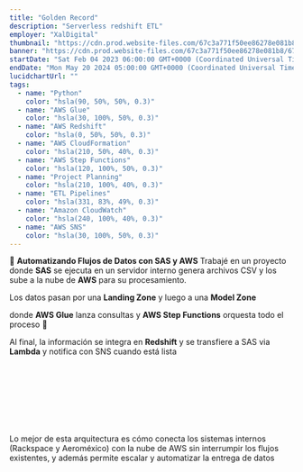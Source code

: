 ```yaml
---
title: "Golden Record"
description: "Serverless redshift ETL"
employer: "XalDigital"
thumbnail: "https://cdn.prod.website-files.com/67c3a771f50ee86278e081b8/67cbf293dbee0c171ba3e2cf_67cbde6602d17199fe025917_black%2520belt%2520badge.png"
banner: "https://cdn.prod.website-files.com/67c3a771f50ee86278e081b8/67cbe41e022e968fe92ed459_67cbdfe83b32df846e2a44a4_photo-1732320935426-395f3c1d38be.jpeg"
startDate: "Sat Feb 04 2023 06:00:00 GMT+0000 (Coordinated Universal Time)"
endDate: "Mon May 20 2024 05:00:00 GMT+0000 (Coordinated Universal Time)"
lucidchartUrl: ""
tags:
  - name: "Python"
    color: "hsla(90, 50%, 50%, 0.3)"
  - name: "AWS Glue"
    color: "hsla(30, 100%, 50%, 0.3)"
  - name: "AWS Redshift"
    color: "hsla(0, 50%, 50%, 0.3)"
  - name: "AWS CloudFormation"
    color: "hsla(210, 50%, 40%, 0.3)"
  - name: "AWS Step Functions"
    color: "hsla(120, 100%, 50%, 0.3)"
  - name: "Project Planning"
    color: "hsla(210, 100%, 40%, 0.3)"
  - name: "ETL Pipelines"
    color: "hsla(331, 83%, 49%, 0.3)"
  - name: "Amazon CloudWatch"
    color: "hsla(240, 100%, 40%, 0.3)"
  - name: "AWS SNS"
    color: "hsla(30, 100%, 50%, 0.3)"
---
```


🚀 **Automatizando Flujos de Datos con SAS y AWS**
Trabajé en un proyecto donde **SAS** se ejecuta en un servidor interno genera archivos CSV y los sube a la nube de **AWS** para su procesamiento.

Los datos pasan por una **Landing Zone** y luego a una **Model Zone**

donde **AWS Glue** lanza consultas y **AWS Step Functions** orquesta todo el proceso 🔄

Al final, la información se integra en **Redshift** y se transfiere a SAS via **Lambda** y notifica con SNS cuando está lista

‍

‍

‍

‍

Lo mejor de esta arquitectura es cómo conecta los sistemas internos (Rackspace y Aeroméxico) con la nube de AWS sin interrumpir los flujos existentes, y además permite escalar y automatizar la entrega de datos
